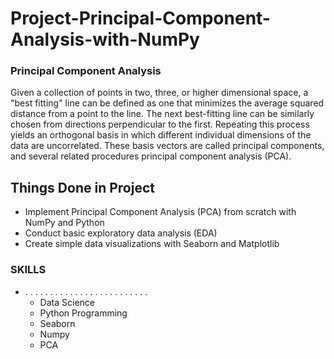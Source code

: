 # Project-Principal-Component-Analysis-with-NumPy
### Principal Component Analysis 
Given a collection of points in two, three, or higher dimensional space, a "best fitting" line can be defined as one that minimizes the average squared distance from a point to the line. The next best-fitting line can be similarly chosen from directions perpendicular to the first. Repeating this process yields an orthogonal basis in which different individual dimensions of the data are uncorrelated. These basis vectors are called principal components, and several related procedures principal component analysis (PCA).
 
## Things Done in Project
- Implement Principal Component Analysis (PCA) from scratch with NumPy and Python
- Conduct basic exploratory data analysis (EDA)
- Create simple data visualizations with Seaborn and Matplotlib

### SKILLS 
- . . . . . . . . . . . . . . . . . . . . . . . . .
  - Data Science
  - Python Programming
  - Seaborn
  - Numpy
  - PCA
